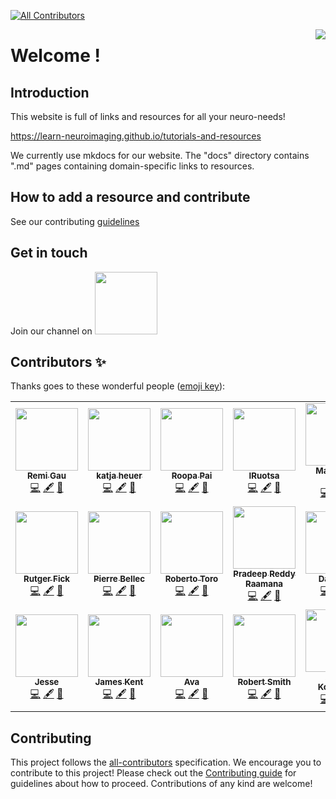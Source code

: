 <!--![shiba love MRI scanner](https://raw.githubusercontent.com/learn-neuroimaging/tutorials-and-resources/master/img/dogeLoveScanner_600x400.gif)-->
<!-- ALL-CONTRIBUTORS-BADGE:START - Do not remove or modify this section -->
[![All Contributors](https://img.shields.io/badge/all_contributors-20-orange.svg?style=flat-square)](#contributors-)
<!-- ALL-CONTRIBUTORS-BADGE:END -->
<img src="https://user-images.githubusercontent.com/6297454/47931389-f6cc1800-dece-11e8-9169-0477c9400733.gif" style="float:right" />

# Welcome !

## Introduction

This website is full of links and resources for all your neuro-needs!

https://learn-neuroimaging.github.io/tutorials-and-resources

We currently use mkdocs for our website. The "docs" directory contains ".md" pages containing domain-specific links to resources.

## How to add a resource and contribute
See our contributing [guidelines](CONTRIBUTING.md)

## Get in touch

Join our channel on  <a href="https://mattermost.brainhack.org/brainhack/channels/tutorial-and-resources" target="blank"><img src="http://www.mattermost.org/wp-content/uploads/2016/03/logoHorizontal.png" width=100px /></a>

## Contributors ✨

Thanks goes to these wonderful people ([emoji key](https://allcontributors.org/docs/en/emoji-key)):

<!-- ALL-CONTRIBUTORS-LIST:START - Do not remove or modify this section -->
<!-- prettier-ignore-start -->
<!-- markdownlint-disable -->
<table>
  <tr>
    <td align="center"><a href="https://remi-gau.github.io/"><img src="https://avatars3.githubusercontent.com/u/6961185?v=4" width="100px;" alt=""/><br /><sub><b>Remi Gau</b></sub></a><br /><a href="https://github.com/learn-neuroimaging/tutorials-and-resources/commits?author=Remi-Gau" title="Code">💻</a> <a href="#content-Remi-Gau" title="Content">🖋</a> <a href="#ideas-Remi-Gau" title="Ideas, Planning, & Feedback">🤔</a></td>
    <td align="center"><a href="https://katjaq.github.io/graphy/"><img src="https://avatars3.githubusercontent.com/u/6297454?v=4" width="100px;" alt=""/><br /><sub><b>katja heuer</b></sub></a><br /><a href="https://github.com/learn-neuroimaging/tutorials-and-resources/commits?author=katjaq" title="Code">💻</a> <a href="#content-katjaq" title="Content">🖋</a> <a href="#ideas-katjaq" title="Ideas, Planning, & Feedback">🤔</a></td>
    <td align="center"><a href="https://www.linkedin.com/in/roopa-pai/"><img src="https://avatars2.githubusercontent.com/u/33023134?v=4" width="100px;" alt=""/><br /><sub><b>Roopa Pai</b></sub></a><br /><a href="https://github.com/learn-neuroimaging/tutorials-and-resources/commits?author=roopa-pai" title="Code">💻</a> <a href="#content-roopa-pai" title="Content">🖋</a> <a href="#ideas-roopa-pai" title="Ideas, Planning, & Feedback">🤔</a></td>
    <td align="center"><a href="https://github.com/IRuotsa"><img src="https://avatars1.githubusercontent.com/u/47354027?v=4" width="100px;" alt=""/><br /><sub><b>IRuotsa</b></sub></a><br /><a href="https://github.com/learn-neuroimaging/tutorials-and-resources/commits?author=IRuotsa" title="Code">💻</a> <a href="#content-IRuotsa" title="Content">🖋</a> <a href="#ideas-IRuotsa" title="Ideas, Planning, & Feedback">🤔</a></td>
    <td align="center"><a href="http://martinagvilas.github.io"><img src="https://avatars2.githubusercontent.com/u/37339384?v=4" width="100px;" alt=""/><br /><sub><b>Martina G. Vilas</b></sub></a><br /><a href="https://github.com/learn-neuroimaging/tutorials-and-resources/commits?author=martinagvilas" title="Code">💻</a> <a href="#content-martinagvilas" title="Content">🖋</a> <a href="#ideas-martinagvilas" title="Ideas, Planning, & Feedback">🤔</a></td>
    <td align="center"><a href="https://twitter.com/complexbrains"><img src="https://avatars1.githubusercontent.com/u/45263281?v=4" width="100px;" alt=""/><br /><sub><b>Isil Bilgin</b></sub></a><br /><a href="https://github.com/learn-neuroimaging/tutorials-and-resources/commits?author=complexbrains" title="Code">💻</a> <a href="#content-complexbrains" title="Content">🖋</a> <a href="#ideas-complexbrains" title="Ideas, Planning, & Feedback">🤔</a></td>
    <td align="center"><a href="http://alexandre-routier.com/"><img src="https://avatars3.githubusercontent.com/u/24808663?v=4" width="100px;" alt=""/><br /><sub><b>Alexandre Routier</b></sub></a><br /><a href="https://github.com/learn-neuroimaging/tutorials-and-resources/commits?author=alexandreroutier" title="Code">💻</a> <a href="#content-alexandreroutier" title="Content">🖋</a> <a href="#ideas-alexandreroutier" title="Ideas, Planning, & Feedback">🤔</a></td>
  </tr>
  <tr>
    <td align="center"><a href="http://linkedin.com/in/rutgerfick"><img src="https://avatars2.githubusercontent.com/u/9418732?v=4" width="100px;" alt=""/><br /><sub><b>Rutger Fick</b></sub></a><br /><a href="https://github.com/learn-neuroimaging/tutorials-and-resources/commits?author=rutgerfick" title="Code">💻</a> <a href="#content-rutgerfick" title="Content">🖋</a> <a href="#ideas-rutgerfick" title="Ideas, Planning, & Feedback">🤔</a></td>
    <td align="center"><a href="http://simexp-lab.org"><img src="https://avatars3.githubusercontent.com/u/1670887?v=4" width="100px;" alt=""/><br /><sub><b>Pierre Bellec</b></sub></a><br /><a href="https://github.com/learn-neuroimaging/tutorials-and-resources/commits?author=pbellec" title="Code">💻</a> <a href="#content-pbellec" title="Content">🖋</a> <a href="#ideas-pbellec" title="Ideas, Planning, & Feedback">🤔</a></td>
    <td align="center"><a href="http://neuroanatomy.github.io"><img src="https://avatars2.githubusercontent.com/u/2310732?v=4" width="100px;" alt=""/><br /><sub><b>Roberto Toro</b></sub></a><br /><a href="https://github.com/learn-neuroimaging/tutorials-and-resources/commits?author=r03ert0" title="Code">💻</a> <a href="#content-r03ert0" title="Content">🖋</a> <a href="#ideas-r03ert0" title="Ideas, Planning, & Feedback">🤔</a></td>
    <td align="center"><a href="http://crossinvalidation.com"><img src="https://avatars2.githubusercontent.com/u/3196357?v=4" width="100px;" alt=""/><br /><sub><b>Pradeep Reddy Raamana</b></sub></a><br /><a href="https://github.com/learn-neuroimaging/tutorials-and-resources/commits?author=raamana" title="Code">💻</a> <a href="#content-raamana" title="Content">🖋</a> <a href="#ideas-raamana" title="Ideas, Planning, & Feedback">🤔</a></td>
    <td align="center"><a href="https://danjgale.github.io/"><img src="https://avatars1.githubusercontent.com/u/14634382?v=4" width="100px;" alt=""/><br /><sub><b>Dan Gale</b></sub></a><br /><a href="https://github.com/learn-neuroimaging/tutorials-and-resources/commits?author=danjgale" title="Code">💻</a> <a href="#content-danjgale" title="Content">🖋</a> <a href="#ideas-danjgale" title="Ideas, Planning, & Feedback">🤔</a></td>
    <td align="center"><a href="https://github.com/manojneuro"><img src="https://avatars2.githubusercontent.com/u/26097457?v=4" width="100px;" alt=""/><br /><sub><b>manojneuro</b></sub></a><br /><a href="https://github.com/learn-neuroimaging/tutorials-and-resources/commits?author=manojneuro" title="Code">💻</a> <a href="#content-manojneuro" title="Content">🖋</a> <a href="#ideas-manojneuro" title="Ideas, Planning, & Feedback">🤔</a></td>
    <td align="center"><a href="http://crocodoyle.ca/"><img src="https://avatars3.githubusercontent.com/u/345229?v=4" width="100px;" alt=""/><br /><sub><b>Andrew Doyle</b></sub></a><br /><a href="https://github.com/learn-neuroimaging/tutorials-and-resources/commits?author=crocodoyle" title="Code">💻</a> <a href="#content-crocodoyle" title="Content">🖋</a> <a href="#ideas-crocodoyle" title="Ideas, Planning, & Feedback">🤔</a></td>
  </tr>
  <tr>
    <td align="center"><a href="http://www.jesparent.com"><img src="https://avatars3.githubusercontent.com/u/11603279?v=4" width="100px;" alt=""/><br /><sub><b>Jesse</b></sub></a><br /><a href="https://github.com/learn-neuroimaging/tutorials-and-resources/commits?author=jesparent" title="Code">💻</a> <a href="#content-jesparent" title="Content">🖋</a> <a href="#ideas-jesparent" title="Ideas, Planning, & Feedback">🤔</a></td>
    <td align="center"><a href="https://jdkent.github.io/"><img src="https://avatars0.githubusercontent.com/u/12564882?v=4" width="100px;" alt=""/><br /><sub><b>James Kent</b></sub></a><br /><a href="https://github.com/learn-neuroimaging/tutorials-and-resources/commits?author=jdkent" title="Code">💻</a> <a href="#content-jdkent" title="Content">🖋</a> <a href="#ideas-jdkent" title="Ideas, Planning, & Feedback">🤔</a></td>
    <td align="center"><a href="http://avakiai.com"><img src="https://avatars2.githubusercontent.com/u/30446919?v=4" width="100px;" alt=""/><br /><sub><b>Ava</b></sub></a><br /><a href="https://github.com/learn-neuroimaging/tutorials-and-resources/commits?author=avakiai" title="Code">💻</a> <a href="#content-avakiai" title="Content">🖋</a> <a href="#ideas-avakiai" title="Ideas, Planning, & Feedback">🤔</a></td>
    <td align="center"><a href="http://www.mrtrix.org"><img src="https://avatars2.githubusercontent.com/u/5637955?v=4" width="100px;" alt=""/><br /><sub><b>Robert Smith</b></sub></a><br /><a href="https://github.com/learn-neuroimaging/tutorials-and-resources/commits?author=Lestropie" title="Code">💻</a> <a href="#content-Lestropie" title="Content">🖋</a> <a href="#ideas-Lestropie" title="Ideas, Planning, & Feedback">🤔</a></td>
    <td align="center"><a href="https://github.com/dr-xenia"><img src="https://avatars2.githubusercontent.com/u/26187290?v=4" width="100px;" alt=""/><br /><sub><b>Xenia Kobeleva</b></sub></a><br /><a href="https://github.com/learn-neuroimaging/tutorials-and-resources/commits?author=dr-xenia" title="Code">💻</a> <a href="#content-dr-xenia" title="Content">🖋</a> <a href="#ideas-dr-xenia" title="Ideas, Planning, & Feedback">🤔</a></td>
    <td align="center"><a href="http://rcmd.org/ts/"><img src="https://avatars0.githubusercontent.com/u/1061893?v=4" width="100px;" alt=""/><br /><sub><b>Tim Schäfer</b></sub></a><br /><a href="https://github.com/learn-neuroimaging/tutorials-and-resources/commits?author=dfsp-spirit" title="Code">💻</a> <a href="#content-dfsp-spirit" title="Content">🖋</a> <a href="#ideas-dfsp-spirit" title="Ideas, Planning, & Feedback">🤔</a></td>
  </tr>
</table>

<!-- markdownlint-enable -->
<!-- prettier-ignore-end -->
<!-- ALL-CONTRIBUTORS-LIST:END -->

## Contributing

This project follows the [all-contributors](https://github.com/all-contributors/all-contributors) specification. We encourage you to contribute to this project! Please check out the [Contributing guide](CONTRIBUTING.md) for guidelines about how to proceed. Contributions of any kind are welcome!
